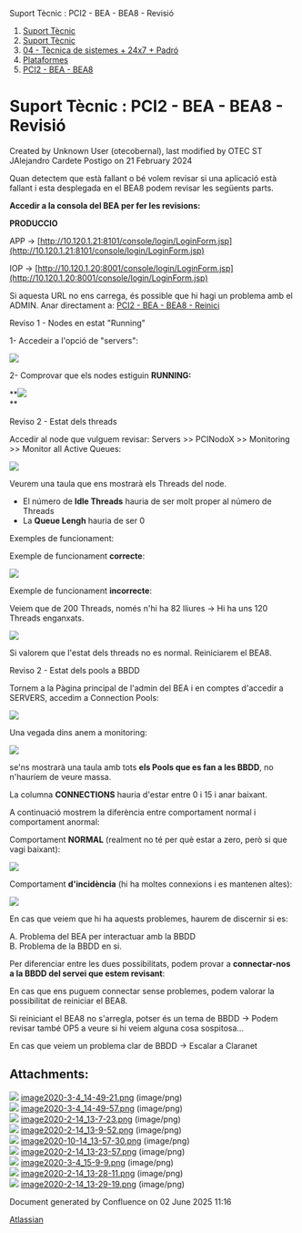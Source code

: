 Suport Tècnic : PCI2 - BEA - BEA8 - Revisió  

1.  [Suport Tècnic](index.md)
2.  [Suport Tècnic](13893782.md)
3.  [04 - Tècnica de sistemes + 24x7 + Padró](26313202.md)
4.  [Plataformes](Plataformes_41520520.md)
5.  [PCI2 - BEA - BEA8](PCI2---BEA---BEA8_41520845.md)

Suport Tècnic : PCI2 - BEA - BEA8 - Revisió
===========================================

Created by Unknown User (otecobernal), last modified by OTEC ST JAlejandro Cardete Postigo on 21 February 2024

Quan detectem que està fallant o bé volem revisar si una aplicació està fallant i esta desplegada en el BEA8 podem revisar les següents parts.

**Accedir a la consola del BEA per fer les revisions:**

**PRODUCCIO**

APP → [http://10.120.1.21:8101/console/login/LoginForm.jsp](http://10.120.1.21:8101/console/login/LoginForm.jsp)

IOP → [http://10.120.1.20:8001/console/login/LoginForm.jsp](http://10.120.1.20:8001/console/login/LoginForm.jsp)

  

Si aquesta URL no ens carrega, és possible que hi hagi un problema amb el ADMIN. Anar directament a: [PCI2 - BEA - BEA8 - Reinici](PCI2---BEA---BEA8---Reinici_41520848.md)

  

  

Reviso 1 - Nodes en estat "Running"

  

1- Accedeir a l'opció de "servers":

![](attachments/41520849/41522463.png)

2- Comprovar que els nodes estiguin **RUNNING:**

**![](attachments/41520849/41522464.png)  
**

  

  

  

Reviso 2 - Estat dels threads

Accedir al node que vulguem revisar: Servers >> PCINodoX >> Monitoring >> Monitor all Active Queues:

![](attachments/41520849/41522465.png)

Veurem una taula que ens mostrarà els Threads del node.

*   El número de **Idle Threads** hauria de ser molt proper al número de Threads
*   La **Queue Lengh** hauria de ser 0

  

Exemples de funcionament:

Exemple de funcionament **correcte**:

![](attachments/41520849/41522466.png)

Exemple de funcionament **incorrecte**:

Veiem que de 200 Threads, només n'hi ha 82 lliures → Hi ha uns 120 Threads enganxats.

![](attachments/41520849/41522467.png)

  

  

Si valorem que l'estat dels threads no es normal. Reiniciarem el BEA8.

  

  

Reviso 2 - Estat dels pools a BBDD

Tornem a la Pàgina principal de l'admin del BEA i en comptes d'accedir a SERVERS, accedim a Connection Pools:

![](attachments/41520849/41522468.png)

  

Una vegada dins anem a monitoring:

![](attachments/41520849/41522469.png)

se'ns mostrarà una taula amb tots **els Pools que es fan a les BBDD**, no n'hauríem de veure massa.

La columna **CONNECTIONS** hauria d'estar entre 0 i 15 i anar baixant.

A continuació mostrem la diferència entre comportament normal i comportament anormal:

Comportament **NORMAL** (realment no té per què estar a zero, però si que vagi baixant):

![](attachments/41520849/41522470.png)

Comportament **d'incidència** (hi ha moltes connexions i es mantenen altes):

![](attachments/41520849/41522471.png)

En cas que veiem que hi ha aquests problemes, haurem de discernir si es:

A. Problema del BEA per interactuar amb la BBDD  
B. Problema de la BBDD en si.

Per diferenciar entre les dues possibilitats, podem provar a **connectar-nos a la BBDD del servei que estem revisant**:

En cas que ens puguem connectar sense problemes, podem valorar la possibilitat de reiniciar el BEA8.

Si reiniciant el BEA8 no s'arregla, potser és un tema de BBDD → Podem revisar també OP5 a veure si hi veiem alguna cosa sospitosa...

En cas que veiem un problema clar de BBDD → Escalar a Claranet

  

  

Attachments:
------------

![](images/icons/bullet_blue.gif) [image2020-3-4\_14-49-21.png](attachments/41520849/41522463.png) (image/png)  
![](images/icons/bullet_blue.gif) [image2020-3-4\_14-49-57.png](attachments/41520849/41522464.png) (image/png)  
![](images/icons/bullet_blue.gif) [image2020-2-14\_13-7-23.png](attachments/41520849/41522465.png) (image/png)  
![](images/icons/bullet_blue.gif) [image2020-2-14\_13-9-52.png](attachments/41520849/41522466.png) (image/png)  
![](images/icons/bullet_blue.gif) [image2020-10-14\_13-57-30.png](attachments/41520849/41522467.png) (image/png)  
![](images/icons/bullet_blue.gif) [image2020-2-14\_13-23-57.png](attachments/41520849/41522468.png) (image/png)  
![](images/icons/bullet_blue.gif) [image2020-3-4\_15-9-9.png](attachments/41520849/41522469.png) (image/png)  
![](images/icons/bullet_blue.gif) [image2020-2-14\_13-28-11.png](attachments/41520849/41522470.png) (image/png)  
![](images/icons/bullet_blue.gif) [image2020-2-14\_13-29-19.png](attachments/41520849/41522471.png) (image/png)  

Document generated by Confluence on 02 June 2025 11:16

[Atlassian](http://www.atlassian.com/)